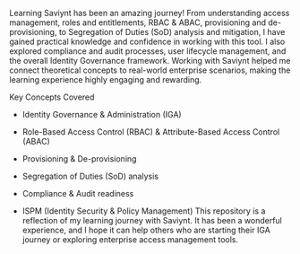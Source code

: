 Learning Saviynt has been an amazing journey! From understanding access management, roles and entitlements, RBAC & ABAC, provisioning and de-provisioning, to Segregation of Duties (SoD) analysis and mitigation, I have gained practical knowledge and confidence in working with this tool.
I also explored compliance and audit processes, user lifecycle management, and the overall Identity Governance framework. Working with Saviynt helped me connect theoretical concepts to real-world enterprise scenarios, making the learning experience highly engaging and rewarding.

Key Concepts Covered
* Identity Governance & Administration (IGA)

* Role-Based Access Control (RBAC) & Attribute-Based Access Control (ABAC)

* Provisioning & De-provisioning

* Segregation of Duties (SoD) analysis

* Compliance & Audit readiness

* ISPM (Identity Security & Policy Management)
This repository is a reflection of my learning journey with Saviynt. It has been a wonderful experience, and I hope it can help others who are starting their IGA journey or exploring enterprise access management tools.
